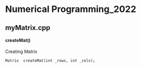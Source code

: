 # Numerical Programming_2022



## myMatrix.cpp



#### createMat()

Creating Matrix

```
Matrix	createMat(int _rows, int _cols);
```


